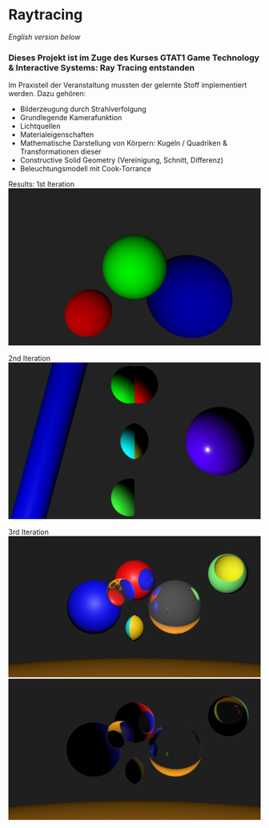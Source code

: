 # Raytracing
_English version below_

### Dieses Projekt ist im Zuge des Kurses GTAT1 Game Technology & Interactive Systems: Ray Tracing entstanden

Im Praxisteil der Veranstaltung mussten der gelernte Stoff implementiert werden.
Dazu gehören:
- Bilderzeugung durch Strahlverfolgung
- Grundlegende Kamerafunktion
- Lichtquellen
- Materialeigenschaften
- Mathematische Darstellung von Körpern: Kugeln / Quadriken & Transformationen dieser
- Constructive Solid Geometry (Vereinigung, Schnitt, Differenz)
- Beleuchtungsmodell mit Cook-Torrance

Results:
1st Iteration
<picture>
  <source srcset="https://github.com/boTimPact/Raytracing/blob/master/Pictures/Raytracing_Ue1.png?raw=true">
  <img alt="Basic Raytracer render showing 3 spheres with diffuse lighting" src="https://github.com/boTimPact/Raytracing/blob/master/Pictures/Raytracing_Ue1.png?raw=true">
</picture>


2nd Iteration
<picture>
  <source srcset="https://github.com/boTimPact/Raytracing/blob/master/Pictures/Raytracing_Ue2.png?raw=true">
  <img alt="Raytraced render showing Quadrics and Constructive Solid Geometry and the Cook-Torrance ilumination model" src="https://github.com/boTimPact/Raytracing/blob/master/Pictures/Raytracing_Ue2.png?raw=true">
</picture>

3rd Iteration
<picture>
  <source srcset="https://github.com/boTimPact/Raytracing/blob/master/Pictures/Raytracing_Ue3_P1.png?raw=true">
  <img alt="Raytraced render showcasing reflections and refractions with lightsource shining directly onto Objects" src="https://github.com/boTimPact/Raytracing/blob/master/Pictures/Raytracing_Ue3_P1.png?raw=true">
</picture>
<picture>
  <source srcset="https://github.com/boTimPact/Raytracing/blob/master/Pictures/Raytracing_Ue3_P2.png?raw=true">
  <img alt="Raytraced render showcasing reflections and refractions with lightsource behind Objects" src="https://github.com/boTimPact/Raytracing/blob/master/Pictures/Raytracing_Ue3_P2.png?raw=true">
</picture>
